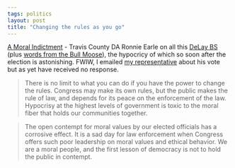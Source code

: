 ```yaml
---
tags: politics
layout: post
title: "Changing the rules as you go"
---
```




<a href="http://www.nytimes.com/2004/11/23/opinion/23earle.html?oref=login&oref=login">A Moral Indictment</a> - Travis County DA Ronnie Earle on all this <a href="http://www.washingtonpost.com/wp-dyn/articles/A913-2004Nov20.html">DeLay BS</a> (plus <a href="http://www.bullmooseblog.com/2004/11/whats-frequency-kenneth.html">words from the Bull Moose</a>), the hypocricy of which so soon after the election is astonishing. FWIW, I emailed <a href="http://murphy.house.gov/">my representative</a> about his vote but as yet have received no response.

<blockquote>There is no limit to what you can do if you have the power to change the rules. Congress may make its own rules, but the public makes the rule of law, and depends for its peace on the enforcement of the law. Hypocrisy at the highest levels of government is toxic to the moral fiber that holds our communities together.</blockquote>

<blockquote>The open contempt for moral values by our elected officials has a corrosive effect. It is a sad day for law enforcement when Congress offers such poor leadership on moral values and ethical behavior. We are a moral people, and the first lesson of democracy is not to hold the public in contempt.</blockquote>


